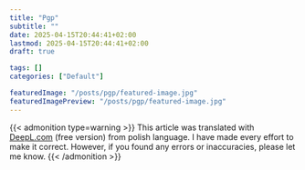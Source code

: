 ```yaml
---
title: "Pgp"
subtitle: ""
date: 2025-04-15T20:44:41+02:00
lastmod: 2025-04-15T20:44:41+02:00
draft: true

tags: []
categories: ["Default"]

featuredImage: "/posts/pgp/featured-image.jpg"
featuredImagePreview: "/posts/pgp/featured-image.jpg"
---
```


<!--more-->

{{< admonition type=warning >}}
This article was translated with [DeepL.com](https://deepl.com) (free version) from polish language. I have made every
effort to make it correct. However, if you found any errors or inaccuracies, please let me know.
{{< /admonition >}}

